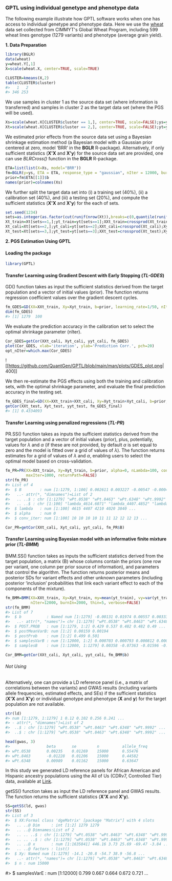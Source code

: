 ### GPTL using individual genetype and phenotype data

The following example illustrate how GPTL software works when one has access to individual genetype and phenotype data. Here we use the [wheat](https://doi.org/10.1104/pp.105.063438) data set collected from CIMMYT's Global Wheat Program, including 599 wheat lines genotype (1279 variants) and phenotype (average grain yield).

**1. Data Preparation**

```R
library(BGLR)
data(wheat)
y=wheat.Y[,1]
X=scale(wheat.X, center=TRUE, scale=TRUE)

CLUSTER=kmeans(X,2)
table(CLUSTER$cluster)
#>   1   2 
#> 346 253 
```

We use samples in cluster 1 as the source data set (where information is transferred) and samples in cluster 2 as the target data set (where the PGS will be used). 

```R
Xs=scale(wheat.X[CLUSTER$cluster == 1,], center=TRUE, scale=FALSE);ys=y[CLUSTER$cluster == 1]
Xt=scale(wheat.X[CLUSTER$cluster == 2,], center=TRUE, scale=FALSE);yt=y[CLUSTER$cluster == 2]
```

We estimated prior effects from the source data set using a Bayesian shrinkage estimation method (a Bayesian model with a Gaussian prior centered at zero, model ‘BRR’ in the **BGLR** R-package). Alternatively, if only sufficient statistics (**X'X** and **X'y**) for the source data set are provided, one can use *BLRCross()* function in the **BGLR** R-package.

```R
ETA=list(list(X=Xs, model="BRR"))
fm=BGLR(y=ys, ETA = ETA, response_type = "gaussian", nIter = 12000, burnIn = 2000, verbose = FALSE)
prior=fm$ETA[[1]]$b
names(prior)=colnames(Xs)
```

We further split the target data set into (i) a training set (40%), (ii) a calibration set (40%), and (iii) a testing set (20%), and compute the sufficient statistics (**X'X** and **X'y**) for the each of sets.

```R
set.seed(1234)
sets=as.integer(as.factor(cut(runif(nrow(Xt)),breaks=c(0,quantile(runif(nrow(Xt)),prob=c(.4,.8)),1.1))))
Xt_train=Xt[sets==1,];yt_train=yt[sets==1];XXt_train=crossprod(Xt_train);Xyt_train=crossprod(Xt_train, yt_train)
Xt_cali=Xt[sets==2,];yt_cali=yt[sets==2];XXt_cali=crossprod(Xt_cali);Xyt_cali=crossprod(Xt_cali, yt_cali);yyt_cali=crossprod(yt_cali)
Xt_test=Xt[sets==3,];yt_test=yt[sets==3];XXt_test=crossprod(Xt_test);Xyt_test=crossprod(Xt_test, yt_test);yyt_test=crossprod(yt_test)
```

**2. PGS Estimation Using GPTL**

#### Loading the package

```R
library(GPTL)
```

#### Transfer Learning using Gradient Descent with Early Stopping (*TL-GDES*)

GD() function takes as input the sufficient statistics derived from the target population and a vector of initial values (prior). The function returns regression coefficient values over the gradient descent cycles.

```R
fm_GDES=GD(XX=XXt_train, Xy=Xyt_train, b=prior, learning_rate=1/50, nIter=100, returnPath=T)
dim(fm_GDES)
#> [1] 1279  100
```

We evaluate the prediction accuracy in the calibration set to select the optimal shrinkage parameter (nIter).

```R
Cor_GDES=getCor(XXt_cali, Xyt_cali, yyt_cali, fm_GDES)
plot(Cor_GDES, xlab='iteration', ylab='Prediction Corr.', pch=20)
opt_nIter=which.max(Cor_GDES)
```

![[<https://github.com/QuantGen/GPTL/blob/main/man/plots/GDES_plot.png>|400]]

We then re-estimate the PGS effects using both the training and calibration sets, with the optimal shrinkage parameter, and evaluate the final prediction accuracy in the testing set.

```R
fm_GDES_final=GD(XX=XXt_train+XXt_cali, Xy=Xyt_train+Xyt_cali, b=prior, learning_rate=1/50, nIter=opt_nIter, returnPath=F)
getCor(XXt_test, Xyt_test, yyt_test, fm_GDES_final)
#> [1] 0.4334093
```




#### Transfer Learning using penalized regressions (*TL-PR*)

PR.SS() function takes as inputs the sufficient statistics derived from the target population and a vector of initial values (prior), plus, potentially, values for $\lambda$ and $\alpha$ (if these are not provided, by default $\alpha$ is set equal to zero and the model is fitted over a grid of values of $\lambda$). The function returns estimates for a grid of values of $\lambda$ and $\alpha$, enabling users to select the optimal model based on cross-validation.

```R
fm_PR=PR(XX=XXt_train, Xy=Xyt_train, b=prior, alpha=0, nLambda=100, conv_threshold=1e-4,
         maxIter=1000, returnPath=FALSE)
str(fm_PR)
#> List of 4
#>  $ B        : num [1:1279, 1:100] 0.002611 0.003227 -0.00547 -0.00045 -0.000568 ...
#>   ..- attr(*, "dimnames")=List of 2
#>   .. ..$ : chr [1:1279] "wPt.0538" "wPt.8463" "wPt.6348" "wPt.9992" ...
#>   .. ..$ : chr [1:100] "lambda_4614.6071" "lambda_4407.4852" "lambda_4209.5668" "lambda_4020.443" ...
#>  $ lambda   : num [1:100] 4615 4407 4210 4020 3840 ...
#>  $ alpha    : num 0
#>  $ conv_iter: num [1:100] 10 10 10 10 11 11 12 12 12 13 ...
```

```R
Cor_PR=getCor(XXt_cali, Xyt_cali, yyt_cali, fm_PR$B)

```


#### Transfer Learning using Bayesian model with an informative finite mixture prior (*TL-BMM*)

BMM.SS() function takes as inputs the sufficient statistics derived from the target population, a matrix (B) whose columns contain the priors (one row per variant, one column per prior source of information), and parameters that control the algorithm. The function returns posterior means and posterior SDs for variant effects and other unknown parameters (including posterior ‘inclusion’ probabilities that link each variant effect to each of the components of the mixture).

```R
fm_BMM=BMM(XX=XXt_train, Xy=Xyt_train, my=mean(yt_train), vy=var(yt_train), B=cbind(prior,0), n=nrow(Xt_train),
           nIter=12000, burnIn=2000, thin=5, verbose=FALSE)
str(fm_BMM)
#> List of 7
#>  $ b           : Named num [1:1279] -0.00131 0.01974 0.00557 0.00333 -0.00142 ...
#>   ..- attr(*, "names")= chr [1:1279] "wPt.0538" "wPt.8463" "wPt.6348" "wPt.9992" ...
#>  $ POST.PROB   : num [1:1279, 1:2] 0.429 0.537 0.482 0.482 0.49 ...
#>  $ postMeanVarB: num [1:2] 0.00159 0.00194
#>  $ postProb    : num [1:2] 0.499 0.501
#>  $ samplesVarB : num [1:12000, 1:2] 0.000703 0.000793 0.000812 0.0009 0.000918 ...
#>  $ samplesB    : num [1:12000, 1:1279] 0.00358 -0.07363 -0.01596 -0.02647 -0.06138 ...
```

```R
Cor_BMM=getCor(XXt_cali, Xyt_cali, yyt_cali, fm_BMM$b)

```















###### Not Using


Alternatively, one can provide a LD reference panel (i.e., a matrix of correlations between the variants) and GWAS results (including variants allele frequencies, estimated effects, and SEs) if the sufficient statistics (**X'X** and **X'y**) or individual genotype and phenotype (**X** and **y**) for the target population are not available.

```R
str(ld)
#> num [1:1279, 1:1279] 1 0.12 0.102 0.256 0.241 ...
#> - attr(*, "dimnames")=List of 2
#>  ..$ : chr [1:1279] "wPt.0538" "wPt.8463" "wPt.6348" "wPt.9992" ...
#>  ..$ : chr [1:1279] "wPt.0538" "wPt.8463" "wPt.6348" "wPt.9992" ...

head(gwas, 3)
#>                beta       se         n          allele_freq
#> wPt.0538       0.00235    0.01269    15000      0.55476
#> wPt.8463       -0.01228   0.01206    15000      0.44582
#> wPt.6348       0.00989    0.01162    15000      0.63647
```

In this study we generated LD reference panels for African American and Hispanic ancestry populations using the All of Us (CDRv7, Controlled Tier) data, available at [Link](https://doi.org/10.5281/zenodo.16923734).

getSS() function takes as input the LD reference panel and GWAS results. The function returns the sufficient statistics (**X'X** and **X'y**).

```R
SS=getSS(ld, gwas)
str(SS)
#> List of 3
#>  $ XX:Formal class 'dgeMatrix' [package "Matrix"] with 4 slots
#>   .. ..@ Dim     : int [1:2] 1279 1279
#>   .. ..@ Dimnames:List of 2
#>   .. .. ..$ : chr [1:1279] "wPt.0538" "wPt.8463" "wPt.6348" "wPt.9992" ...
#>   .. .. ..$ : chr [1:1279] "wPt.0538" "wPt.8463" "wPt.6348" "wPt.9992" ...
#>   .. ..@ x       : num [1:1635841] 446.16 3.73 25.69 -69.47 -3.84 ...
#>   .. ..@ factors : list()
#>  $ Xy: Named num [1:1279] -14.1 -20.8 -54.7 38.9 -56.8 ...
#>   ..- attr(*, "names")= chr [1:1279] "wPt.0538" "wPt.8463" "wPt.6348" "wPt.9992" ...
#>  $ n : num 15000
```




#>  $ samplesVarE : num [1:12000] 0.799 0.667 0.664 0.672 0.721 ...
```
